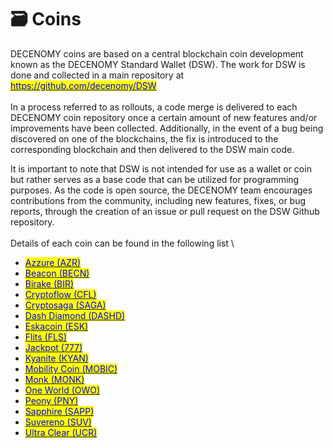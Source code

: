 # 🗃 Coins

DECENOMY coins are based on a central blockchain coin development known as the DECENOMY Standard Wallet (DSW). The work for DSW is done and collected in a main repository at [<mark style="color:blue;">https://github.com/decenomy/DSW</mark>](https://github.com/decenomy/DSW)\
\
In a process referred to as rollouts, a code merge is delivered to each DECENOMY coin repository once a certain amount of new features and/or improvements have been collected. Additionally, in the event of a bug being discovered on one of the blockchains, the fix is introduced to the corresponding blockchain and then delivered to the DSW main code.

It is important to note that DSW is not intended for use as a wallet or coin but rather serves as a base code that can be utilized for programming purposes. As the code is open source, the DECENOMY team encourages contributions from the community, including new features, fixes, or bug reports, through the creation of an issue or pull request on the DSW Github repository.\
\
Details of each coin can be found in the following list \


* <mark style="color:blue;"></mark>[<mark style="color:blue;">Azzure (AZR)</mark>](aezora-azr.md)<mark style="color:blue;"></mark>
* <mark style="color:blue;"></mark>[<mark style="color:blue;">Beacon (BECN)</mark>](beacon-becn.md)<mark style="color:blue;"></mark>
* <mark style="color:blue;"></mark>[<mark style="color:blue;">Birake (BIR)</mark>](birake-bir.md)<mark style="color:blue;"></mark>
* <mark style="color:blue;"></mark>[<mark style="color:blue;">Cryptoflow (CFL)</mark>](cryptoflow-cfl.md)<mark style="color:blue;"></mark>
* <mark style="color:blue;"></mark>[<mark style="color:blue;">Cryptosaga (SAGA)</mark>](cryptosaga-saga.md)<mark style="color:blue;"></mark>
* <mark style="color:blue;"></mark>[<mark style="color:blue;">Dash Diamond (DASHD)</mark>](dash-diamond-dashd.md)<mark style="color:blue;"></mark>
* <mark style="color:blue;"></mark>[<mark style="color:blue;">Eskacoin (ESK)</mark>](eskacoin-esk.md)<mark style="color:blue;"></mark>
* <mark style="color:blue;"></mark>[<mark style="color:blue;">Flits (FLS)</mark> ](../coins/flits-fls.md)<mark style="color:blue;"></mark>
* <mark style="color:blue;"></mark>[<mark style="color:blue;">Jackpot (777)</mark>](jackpot-777.md)<mark style="color:blue;"></mark>
* <mark style="color:blue;"></mark>[<mark style="color:blue;">Kyanite (KYAN)</mark>](kyanite-kyan.md)<mark style="color:blue;"></mark>
* <mark style="color:blue;"></mark>[<mark style="color:blue;">Mobility Coin (MOBIC)</mark>](mobility-coin-mobic.md)<mark style="color:blue;"></mark>
* <mark style="color:blue;"></mark>[<mark style="color:blue;">Monk (MONK)</mark>](monk-monk.md)<mark style="color:blue;"></mark>
* <mark style="color:blue;"></mark>[<mark style="color:blue;">One World (OWO)</mark>](one-world-owo.md)<mark style="color:blue;"></mark>
* <mark style="color:blue;"></mark>[<mark style="color:blue;">Peony (PNY)</mark>](peony-pny.md)<mark style="color:blue;"></mark>
* <mark style="color:blue;"></mark>[<mark style="color:blue;">Sapphire (SAPP)</mark>](sapphire-sapp.md)<mark style="color:blue;"></mark>
* <mark style="color:blue;"></mark>[<mark style="color:blue;">Suvereno (SUV)</mark>](suvereno-suv.md)<mark style="color:blue;"></mark>
* <mark style="color:blue;"></mark>[<mark style="color:blue;">Ultra Clear (UCR)</mark>](ultra-clear-ucr.md)<mark style="color:blue;"></mark>

